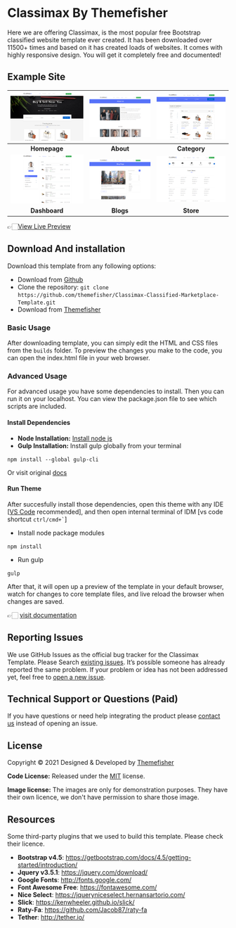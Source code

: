 # Classimax By Themefisher
Here we are offering Classimax, is the most popular free Bootstrap classified website template ever created. It has been downloaded over 11500+ times and based on it has created loads of websites. It comes with highly responsive design. You will get it completely free and documented!


<!-- demo -->
## Example Site
| [![](screenshots/homepage.png)](https://demo.themefisher.com/classimax/) | [![](screenshots/about.png)](https://demo.themefisher.com/classimax/about.html) | [![](screenshots/listing.png)](https://demo.themefisher.com/classimax/category.html) |
|:---:|:---:|:---:|
| **Homepage**  | **About**  | **Category**  |
| [![](screenshots/dashboard.png)](https://demo.themefisher.com/classimax/dashboard.html) | [![](screenshots/blog.png)](https://demo.themefisher.com/classimax/blog.html) | [![](screenshots/store.png)](https://demo.themefisher.com/classimax/store.html) |
| **Dashboard** | **Blogs** | **Store** |

👉🏻[View Live Preview](https://demo.themefisher.com/classimax/)


<!-- download -->
## Download And installation
Download this template from any following options:

* Download from [Github](https://github.com/themefisher/Classimax-Classified-Marketplace-Template/archive/master.zip)
* Clone the repository: `git clone https://github.com/themefisher/Classimax-Classified-Marketplace-Template.git`
* Download from [Themefisher](https://themefisher.com/products/classimax-bootstrap-classified-responsive-theme/)


<!-- installation -->
### Basic Usage
After downloading template, you can simply edit the HTML and CSS files from the `builds` folder. To preview the changes you make to the code, you can open the index.html file in your web browser.

### Advanced Usage
For advanced usage you have some dependencies to install. Then you can run it on your localhost. You can view the package.json file to see which scripts are included.

#### Install Dependencies
* **Node Installation:** [Install node js](https://nodejs.org/en/download/)
* **Gulp Installation:** Install gulp globally from your terminal 
```
npm install --global gulp-cli
```
Or visit original [docs](https://gulpjs.com/docs/en/getting-started/quick-start)

#### Run Theme
After succesfully install those dependencies, open this theme with any IDE [[VS Code](https://code.visualstudio.com/) recommended], and then open internal terminal of IDM [vs code shortcut <code>ctrl/cmd+\`</code>]

* Install node package modules
```
npm install
```
* Run gulp
```
gulp
```
After that, it will open up a preview of the template in your default browser, watch for changes to core template files, and live reload the browser when changes are saved.

👉🏻 [visit documentation](https://docs.themefisher.com/classimax/)


<!-- reporting issue -->
## Reporting Issues
We use GitHub Issues as the official bug tracker for the Classimax Template. Please Search [existing issues](https://github.com/themefisher/Classimax-Classified-Marketplace-Template/issues). It’s possible someone has already reported the same problem.
If your problem or idea has not been addressed yet, feel free to [open a new issue](https://github.com/themefisher/Classimax-Classified-Marketplace-Template/issues).

<!-- support -->
## Technical Support or Questions (Paid)
If you have questions or need help integrating the product please [contact us](mailto:mehedi@themefisher.com) instead of opening an issue.

<!-- licence -->
## License
Copyright &copy; 2021 Designed & Developed by [Themefisher](https://themefisher.com)

**Code License:** Released under the [MIT](https://github.com/themefisher/Classimax-Classified-Marketplace-Template/blob/master/LICENSE) license.

**Image license:** The images are only for demonstration purposes. They have their own licence, we don't have permission to share those image.

<!-- resources -->
## Resources
Some third-party plugins that we used to build this template. Please check their licence.
* **Bootstrap v4.5**: https://getbootstrap.com/docs/4.5/getting-started/introduction/
* **Jquery v3.5.1**: https://jquery.com/download/
* **Google Fonts**: http://fonts.google.com/
* **Font Awesome Free**: https://fontawesome.com/
* **Nice Select**: https://jqueryniceselect.hernansartorio.com/
* **Slick**: https://kenwheeler.github.io/slick/
* **Raty-Fa**: https://github.com/Jacob87/raty-fa
* **Tether**: http://tether.io/